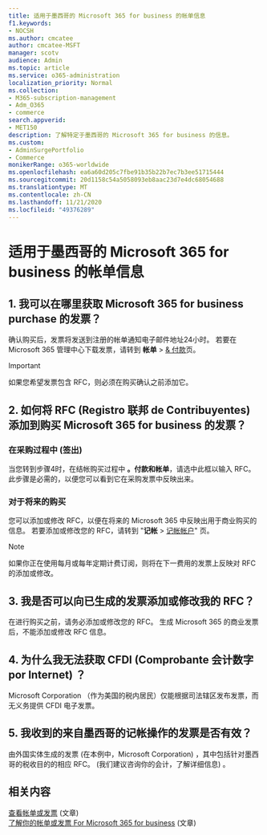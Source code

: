 ```yaml
---
title: 适用于墨西哥的 Microsoft 365 for business 的帐单信息
f1.keywords:
- NOCSH
ms.author: cmcatee
author: cmcatee-MSFT
manager: scotv
audience: Admin
ms.topic: article
ms.service: o365-administration
localization_priority: Normal
ms.collection:
- M365-subscription-management
- Adm_O365
- commerce
search.appverid:
- MET150
description: 了解特定于墨西哥的 Microsoft 365 for business 的信息。
ms.custom:
- AdminSurgePortfolio
- Commerce
monikerRange: o365-worldwide
ms.openlocfilehash: ea6a60d205c7fbe91b35b22b7ec7b3ee51715444
ms.sourcegitcommit: 20d1158c54a5058093eb8aac23d7e4dc68054688
ms.translationtype: MT
ms.contentlocale: zh-CN
ms.lasthandoff: 11/21/2020
ms.locfileid: "49376289"
---
```

# <a name="billing-information-for-microsoft-365-for-business-in-mexico"></a>适用于墨西哥的 Microsoft 365 for business 的帐单信息

## <a name="1-where-can-i-get-an-invoice-for-my-microsoft-365-for-business-purchase"></a>1. 我可以在哪里获取 Microsoft 365 for business purchase 的发票？

确认购买后，发票将发送到注册的帐单通知电子邮件地址24小时。 若要在 Microsoft 365 管理中心下载发票，请转到 **帐单**  >  <a href="https://go.microsoft.com/fwlink/p/?linkid=2102895" target="_blank">& 付款</a>页。

> [!IMPORTANT]
> 如果您希望发票包含 RFC，则必须在购买确认之前添加它。

## <a name="2-how-can-i-add-my-rfc-registro-federal-de-contribuyentes-to-the-invoice-i-get-for-the-purchase-of-microsoft-365-for-business"></a>2. 如何将 RFC (Registro 联邦 de Contribuyentes) 添加到购买 Microsoft 365 for business 的发票？

### <a name="during-the-purchase-process-checkout"></a>在采购过程中 (签出) 

当您转到步骤4时，在结帐购买过程中 **。付款和帐单**，请选中此框以输入 RFC。 此步骤是必需的，以便您可以看到它在采购发票中反映出来。

### <a name="for-your-future-purchases"></a>对于将来的购买

您可以添加或修改 RFC，以便在将来的 Microsoft 365 中反映出用于商业购买的信息。 若要添加或修改您的 RFC，请转到 "**记帐**  >  <a href="https://go.microsoft.com/fwlink/p/?linkid=2084771" target="_blank">记帐帐户</a>" 页。

> [!NOTE]
> 如果你正在使用每月或每年定期计费订阅，则将在下一费用的发票上反映对 RFC 的添加或修改。

## <a name="3-can-i-add-or-modify-my-rfc-to-an-invoice-that-was-already-generated"></a>3. 我是否可以向已生成的发票添加或修改我的 RFC？

在进行购买之前，请务必添加或修改您的 RFC。 生成 Microsoft 365 的商业发票后，不能添加或修改 RFC 信息。

## <a name="4-why-dont-i-get-a-cfdi-comprobante-fiscal-digital-por-internet"></a>4. 为什么我无法获取 CFDI (Comprobante 会计数字 por Internet) ？

Microsoft Corporation （作为美国的税内居民）仅能根据司法辖区发布发票，而无义务提供 CFDI 电子发票。

## <a name="5-is-the-invoice-i-receive-valid-for-my-accounting-operations-in-mexico"></a>5. 我收到的来自墨西哥的记帐操作的发票是否有效？

由外国实体生成的发票 (在本例中，Microsoft Corporation) ，其中包括针对墨西哥的税收目的的相应 RFC。  (我们建议咨询你的会计，了解详细信息) 。

## <a name="related-content"></a>相关内容

[查看帐单或发票](view-your-bill-or-invoice.md) (文章) \
[了解你的帐单或发票 For Microsoft 365 for business](understand-your-invoice2.md) (文章) 